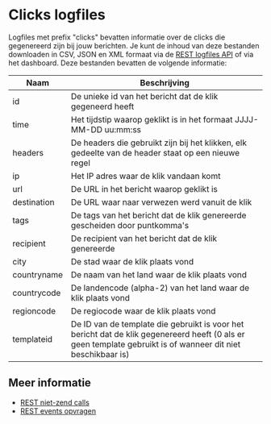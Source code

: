 # Clicks logfiles

Logfiles met prefix "clicks" bevatten informatie over de clicks die gegenereerd
zijn bij jouw berichten. Je kunt de inhoud van deze bestanden downloaden in CSV, JSON
en XML formaat via de [REST logfiles API](rest-logfiles) of via het dashboard.
Deze bestanden bevatten de volgende informatie: 

| Naam        | Beschrijving                                                                                                                                                 |
| ----------- | ------------------------------------------------------------------------------------------------------------------------------------------------------------ |
| id          | De unieke id van het bericht dat de klik gegeneerd heeft                                                                                                     |
| time        | Het tijdstip waarop geklikt is in het formaat JJJJ-MM-DD uu:mm:ss                                                                                            |
| headers     | De headers die gebruikt zijn bij het klikken, elk gedeelte van de header staat op een nieuwe regel                                                           |
| ip          | Het IP adres waar de klik vandaan komt                                                                                                                       |
| url         | De URL in het bericht waarop geklikt is                                                                                                                      |
| destination | De URL waar naar verwezen werd vanuit de klik                                                                                                                |
| tags        | De tags van het bericht dat de klik genereerde gescheiden door puntkomma's                                                                                   |
| recipient   | De recipient van het bericht dat de klik genereerde                                                                                                          |
| city        | De stad waar de klik plaats vond                                                                                                                             |
| countryname | De naam van het land waar de klik plaats vond                                                                                                                |
| countrycode | De landencode (alpha-2) van het land waar de klik plaats vond                                                                                                |
| regioncode  | De regiocode waar de klik plaats vond                                                                                                                        |
| templateid  | De ID van de template die gebruikt is voor het bericht dat de klik gegenereerd heeft (0 als er geen template gebruikt is of wanneer dit niet beschikbaar is) |


## Meer informatie

* [REST niet-zend calls](./rest-other-calls)
* [REST events opvragen](./rest-events)
